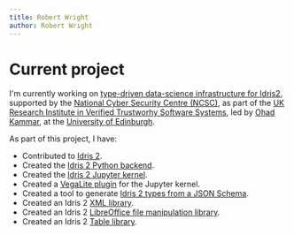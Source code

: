 ```yaml
---
title: Robert Wright
author: Robert Wright
---
```


# Current project

I'm currently working on [type-driven data-science infrastructure for Idris2](https://vetss.org.uk/type-driven-data-science-infrastructure-for-idris2/), supported by the [National Cyber Security Centre (NCSC)](https://www.ncsc.gov.uk/), as part of the [UK Research Institute in Verified Trustworhy Software Systems](https://vetss.org.uk/), led by [Ohad Kammar](https://www.denotational.co.uk/), at the [University of Edinburgh](https://www.ed.ac.uk/).

As part of this project, I have:

- Contributed to [Idris 2](https://github.com/idris-lang/Idris2).
- Created the [Idris 2 Python backend](https://github.com/madman-bob/idris2-python).
- Created the [Idris 2 Jupyter kernel](https://github.com/madman-bob/idris2-jupyter).
- Created a [VegaLite plugin](https://github.com/madman-bob/idris2-jupyter-vega) for the Jupyter kernel.
- Created a tool to generate [Idris 2 types from a JSON Schema](https://github.com/madman-bob/idris2-json-schema).
- Created an Idris 2 [XML library](https://github.com/madman-bob/idris2-xml).
- Created an Idris 2 [LibreOffice file manipulation library](https://github.com/madman-bob/idris2-odf).
- Created an Idris 2 [Table library](https://github.com/madman-bob/idris2-table).
